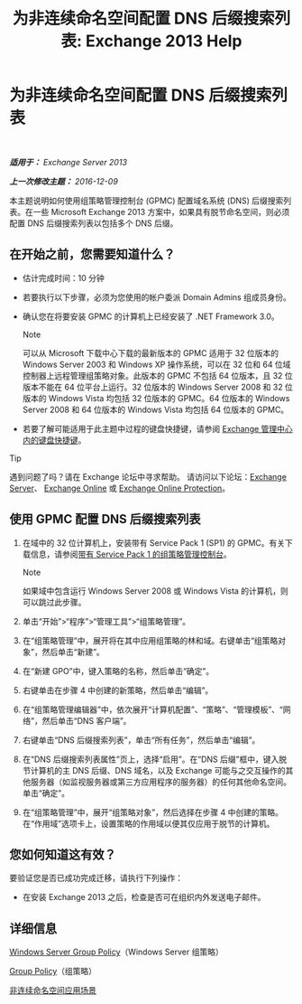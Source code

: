 ﻿---
title: '为非连续命名空间配置 DNS 后缀搜索列表: Exchange 2013 Help'
TOCTitle: 为非连续命名空间配置 DNS 后缀搜索列表
ms:assetid: cfa715ac-7b69-47c3-b206-933ec2cf677b
ms:mtpsurl: https://technet.microsoft.com/zh-cn/library/Bb847901(v=EXCHG.150)
ms:contentKeyID: 50491585
ms.date: 01/11/2018
mtps_version: v=EXCHG.150
ms.translationtype: HT
---

# 为非连续命名空间配置 DNS 后缀搜索列表

 

_**适用于：** Exchange Server 2013_

_**上一次修改主题：** 2016-12-09_

本主题说明如何使用组策略管理控制台 (GPMC) 配置域名系统 (DNS) 后缀搜索列表。在一些 Microsoft Exchange 2013 方案中，如果具有脱节命名空间，则必须配置 DNS 后缀搜索列表以包括多个 DNS 后缀。

## 在开始之前，您需要知道什么？

  - 估计完成时间：10 分钟

  - 若要执行以下步骤，必须为您使用的帐户委派 Domain Admins 组成员身份。

  - 确认您在将要安装 GPMC 的计算机上已经安装了 .NET Framework 3.0。
    
    > [!NOTE]
    > 可以从 Microsoft 下载中心下载的最新版本的 GPMC 适用于 32 位版本的 Windows Server 2003 和 Windows XP 操作系统，可以在 32 位和 64 位域控制器上远程管理组策略对象。此版本的 GPMC 不包括 64 位版本，且 32 位版本不能在 64 位平台上运行。32 位版本的 Windows Server 2008 和 32 位版本的 Windows Vista 均包括 32 位版本的 GPMC。64 位版本的 Windows Server 2008 和 64 位版本的 Windows Vista 均包括 64 位版本的 GPMC。


  - 若要了解可能适用于此主题中过程的键盘快捷键，请参阅 [Exchange 管理中心内的键盘快捷键](keyboard-shortcuts-in-the-exchange-admin-center-exchange-online-protection-help.md)。

> [!tip]
> 遇到问题了吗？请在 Exchange 论坛中寻求帮助。 请访问以下论坛：<a href="https://go.microsoft.com/fwlink/p/?linkid=60612">Exchange Server</a>、 <a href="https://go.microsoft.com/fwlink/p/?linkid=267542">Exchange Online</a> 或 <a href="https://go.microsoft.com/fwlink/p/?linkid=285351">Exchange Online Protection</a>。


## 使用 GPMC 配置 DNS 后缀搜索列表

1.  在域中的 32 位计算机上，安装带有 Service Pack 1 (SP1) 的 GPMC。有关下载信息，请参阅[带有 Service Pack 1 的组策略管理控制台](https://go.microsoft.com/fwlink/p/?linkid=100126)。
    
    > [!NOTE]
    > 如果域中包含运行 Windows Server 2008 或 Windows Vista 的计算机，则可以跳过此步骤。


2.  单击“开始”\>“程序”\>“管理工具”\>“组策略管理”。

3.  在“组策略管理”中，展开将在其中应用组策略的林和域。右键单击“组策略对象”，然后单击“新建”。

4.  在“新建 GPO”中，键入策略的名称，然后单击“确定”。

5.  右键单击在步骤 4 中创建的新策略，然后单击“编辑”。

6.  在“组策略管理编辑器”中，依次展开“计算机配置”、“策略”、“管理模板”、“网络”，然后单击“DNS 客户端”。

7.  右键单击“DNS 后缀搜索列表”，单击“所有任务”，然后单击“编辑”。

8.  在“DNS 后缀搜索列表属性”页上，选择“启用”。在“DNS 后缀”框中，键入脱节计算机的主 DNS 后缀、DNS 域名，以及 Exchange 可能与之交互操作的其他服务器（如监视服务器或第三方应用程序的服务器）的任何其他命名空间。单击“确定”。

9.  在“组策略管理”中，展开“组策略对象”，然后选择在步骤 4 中创建的策略。在“作用域”选项卡上，设置策略的作用域以便其仅应用于脱节的计算机。

## 您如何知道这有效？

要验证您是否已成功完成迁移，请执行下列操作：

  - 在安装 Exchange 2013 之后，检查是否可在组织内外发送电子邮件。

## 详细信息

[Windows Server Group Policy](https://go.microsoft.com/fwlink/p/?linkid=100128)（Windows Server 组策略）

[Group Policy](https://go.microsoft.com/fwlink/?linkid=268043)（组策略）

[非连续命名空间应用场景](disjoint-namespace-scenarios-exchange-2013-help.md)

